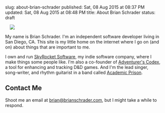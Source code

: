 slug: about-brian-schrader
published: Sat, 08 Aug 2015 at 08:37 PM
updated: Sat, 08 Aug 2015 at 08:48 PM
title: About Brian Schrader
status: draft

<img src="http://www.gravatar.com/avatar/11b074a636e00292c98e3e60f7e16595?size=280" class="image-right" style="padding-left:3%;">

My name is Brian Schrader. I'm an independent software developer living in San Diego, CA. This site is my little home on the internet where I go on (and on) about things that are important to me.

I own and run [SkyRocket Software][sky], my indie software company, where I make things some people like. I'm also a co-founder of [Adventurer's Codex][ac], a tool for enhancing and tracking D&D games. And I'm the lead singer, song-writer, and rhythm guitarist in a band called [Academic Prison][ap].


## Contact Me

Shoot me an email at [brian@brianschrader.com][email], but I might take a while to respond.

[email]: mailto:brian@brianschrader.com
[tw]: http://twitter.com/sonicrocketman
[sky]: https://skyrocket.software
[ac]: https://adventurerscodex.com
[ap]: http://academicprison.band
